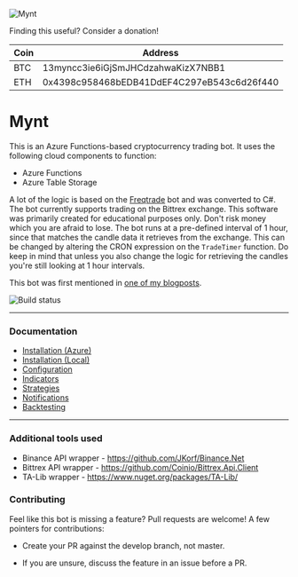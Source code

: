 ![Mynt](https://raw.githubusercontent.com/sthewissen/Mynt/master/myntlogo.png)

Finding this useful? Consider a donation!

| Coin | Address |
| ------- | ------ |
| BTC | 13myncc3ie6iGjSmJHCdzahwaKizX7NBB1 |
| ETH | 0x4398c958468bEDB41DdEF4C297eB543c6d26f440 |

# Mynt
This is an Azure Functions-based cryptocurrency trading bot. It uses the following cloud components to function:

- Azure Functions
- Azure Table Storage

A lot of the logic is based on the [Freqtrade] bot and was converted to C#. The bot currently supports trading on the Bittrex exchange. This software was primarily created for educational purposes only. Don't risk money which you are afraid to lose. The bot runs at a pre-defined interval of 1 hour, since that matches the candle data it retrieves from the exchange. This can be changed by altering the CRON expression on the `TradeTimer` function. Do keep in mind that unless you also change the logic for retrieving the candles you're still looking at 1 hour intervals.

This bot was first mentioned in [one of my blogposts].

![Build status](https://sthewissen.visualstudio.com/_apis/public/build/definitions/c865956c-413b-4c44-b678-45d3026ae0b0/11/badge)

---

### Documentation

* [Installation (Azure)](https://github.com/sthewissen/Mynt/wiki/Installation-(Azure))
* [Installation (Local)](https://github.com/sthewissen/Mynt/wiki/Installation-(Local))
* [Configuration](https://github.com/sthewissen/Mynt/wiki/Configuration)
* [Indicators](https://github.com/sthewissen/Mynt/wiki/Indicators)
* [Strategies](https://github.com/sthewissen/Mynt/wiki/Strategies)
* [Notifications](https://github.com/sthewissen/Mynt/wiki/Notifications)
* [Backtesting](https://github.com/sthewissen/Mynt/wiki/Backtesting)

---

### Additional tools used

- Binance API wrapper - https://github.com/JKorf/Binance.Net
- Bittrex API wrapper - https://github.com/Coinio/Bittrex.Api.Client
- TA-Lib wrapper - https://www.nuget.org/packages/TA-Lib/

### Contributing

Feel like this bot is missing a feature? Pull requests are welcome! A few pointers for contributions:

- Create your PR against the develop branch, not master.
- If you are unsure, discuss the feature in an issue before a PR.

   [Freqtrade]: <https://github.com/gcarq/freqtrade>
   [one of my blogposts]: <https://www.thewissen.io/building-cryptocurrency-trading-bot-using-azure-part-1>
